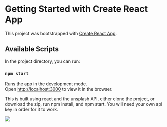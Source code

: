 # Getting Started with Create React App

This project was bootstrapped with [Create React App](https://github.com/facebook/create-react-app).

## Available Scripts

In the project directory, you can run:

### `npm start`

Runs the app in the development mode.\
Open [http://localhost:3000](http://localhost:3000) to view it in the browser.


This is built using react and the unsplash API,  either clone the project, or download the zip, run npm install, and npm start. 
You will need your own api key in order for it to work. 
 




<img src="https://github.com/kakoon8/Search-for-High-Definition-Pictures/blob/master/SearchforPicture2.PNG" />
